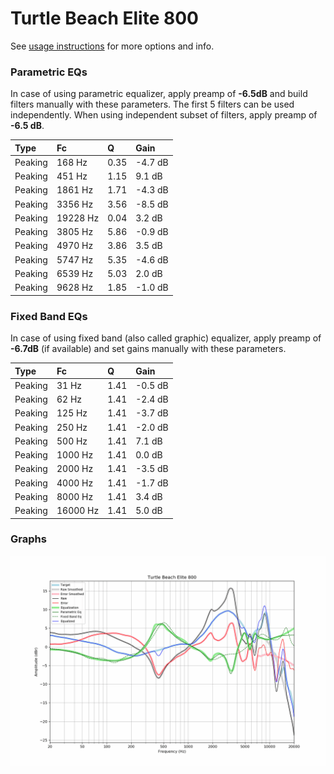 # Turtle Beach Elite 800
See [usage instructions](https://github.com/jaakkopasanen/AutoEq#usage) for more options and info.

### Parametric EQs
In case of using parametric equalizer, apply preamp of **-6.5dB** and build filters manually
with these parameters. The first 5 filters can be used independently.
When using independent subset of filters, apply preamp of **-6.5 dB**.

| Type    | Fc       |    Q | Gain    |
|:--------|:---------|:-----|:--------|
| Peaking | 168 Hz   | 0.35 | -4.7 dB |
| Peaking | 451 Hz   | 1.15 | 9.1 dB  |
| Peaking | 1861 Hz  | 1.71 | -4.3 dB |
| Peaking | 3356 Hz  | 3.56 | -8.5 dB |
| Peaking | 19228 Hz | 0.04 | 3.2 dB  |
| Peaking | 3805 Hz  | 5.86 | -0.9 dB |
| Peaking | 4970 Hz  | 3.86 | 3.5 dB  |
| Peaking | 5747 Hz  | 5.35 | -4.6 dB |
| Peaking | 6539 Hz  | 5.03 | 2.0 dB  |
| Peaking | 9628 Hz  | 1.85 | -1.0 dB |

### Fixed Band EQs
In case of using fixed band (also called graphic) equalizer, apply preamp of **-6.7dB**
(if available) and set gains manually with these parameters.

| Type    | Fc       |    Q | Gain    |
|:--------|:---------|:-----|:--------|
| Peaking | 31 Hz    | 1.41 | -0.5 dB |
| Peaking | 62 Hz    | 1.41 | -2.4 dB |
| Peaking | 125 Hz   | 1.41 | -3.7 dB |
| Peaking | 250 Hz   | 1.41 | -2.0 dB |
| Peaking | 500 Hz   | 1.41 | 7.1 dB  |
| Peaking | 1000 Hz  | 1.41 | 0.0 dB  |
| Peaking | 2000 Hz  | 1.41 | -3.5 dB |
| Peaking | 4000 Hz  | 1.41 | -1.7 dB |
| Peaking | 8000 Hz  | 1.41 | 3.4 dB  |
| Peaking | 16000 Hz | 1.41 | 5.0 dB  |

### Graphs
![](./Turtle%20Beach%20Elite%20800.png)